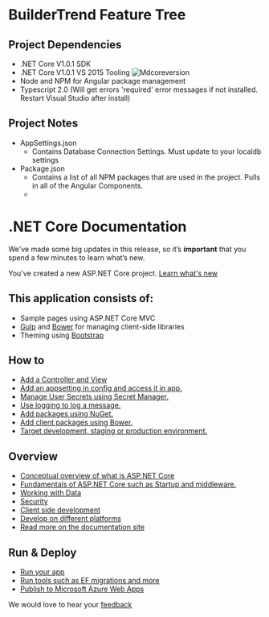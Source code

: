 # BuilderTrend Feature Tree

## Project Dependencies
* .NET Core V1.0.1 SDK
* .NET Core V1.0.1 VS 2015 Tooling
![Mdcoreversion](mdcoreversion.png)
* Node and NPM for Angular package management
* Typescript 2.0 (Will get errors 'required' error messages if not installed. Restart Visual Studio after install)

## Project Notes
* AppSettings.json
	* Contains Database Connection Settings. Must update to your localdb settings
* Package.json
    * Contains a list of all NPM packages that are used in the project. Pulls in all of the Angular Components.
    *  


# .NET Core Documentation

We've made some big updates in this release, so it’s **important** that you spend a few minutes to learn what’s new.

You've created a new ASP.NET Core project. [Learn what's new](https://go.microsoft.com/fwlink/?LinkId=518016)

## This application consists of:

*   Sample pages using ASP.NET Core MVC
*   [Gulp](https://go.microsoft.com/fwlink/?LinkId=518007) and [Bower](https://go.microsoft.com/fwlink/?LinkId=518004) for managing client-side libraries
*   Theming using [Bootstrap](https://go.microsoft.com/fwlink/?LinkID=398939)

## How to

*   [Add a Controller and View](https://go.microsoft.com/fwlink/?LinkID=398600)
*   [Add an appsetting in config and access it in app.](https://go.microsoft.com/fwlink/?LinkID=699562)
*   [Manage User Secrets using Secret Manager.](https://go.microsoft.com/fwlink/?LinkId=699315)
*   [Use logging to log a message.](https://go.microsoft.com/fwlink/?LinkId=699316)
*   [Add packages using NuGet.](https://go.microsoft.com/fwlink/?LinkId=699317)
*   [Add client packages using Bower.](https://go.microsoft.com/fwlink/?LinkId=699318)
*   [Target development, staging or production environment.](https://go.microsoft.com/fwlink/?LinkId=699319)

## Overview

*   [Conceptual overview of what is ASP.NET Core](https://go.microsoft.com/fwlink/?LinkId=518008)
*   [Fundamentals of ASP.NET Core such as Startup and middleware.](https://go.microsoft.com/fwlink/?LinkId=699320)
*   [Working with Data](https://go.microsoft.com/fwlink/?LinkId=398602)
*   [Security](https://go.microsoft.com/fwlink/?LinkId=398603)
*   [Client side development](https://go.microsoft.com/fwlink/?LinkID=699321)
*   [Develop on different platforms](https://go.microsoft.com/fwlink/?LinkID=699322)
*   [Read more on the documentation site](https://go.microsoft.com/fwlink/?LinkID=699323)

## Run & Deploy

*   [Run your app](https://go.microsoft.com/fwlink/?LinkID=517851)
*   [Run tools such as EF migrations and more](https://go.microsoft.com/fwlink/?LinkID=517853)
*   [Publish to Microsoft Azure Web Apps](https://go.microsoft.com/fwlink/?LinkID=398609)

We would love to hear your [feedback](https://go.microsoft.com/fwlink/?LinkId=518015)
